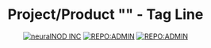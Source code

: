 <div align = "center">

# Project/Product "" - Tag Line

[![neuralNOD INC](https://img.shields.io/badge/🧠-neuralNOD_INC-blue)](https://github.com/neuralNOD)
[![REPO:ADMIN](https://img.shields.io/badge/👔-nxLogics-2A8542)](https://github.com/nxlogics)
[![REPO:ADMIN](https://img.shields.io/badge/⚙-nx_dgms-BD5C71)](https://github.com/neuralNOD/nx-dgms)

</div>

<div align = "justify">



</div>
